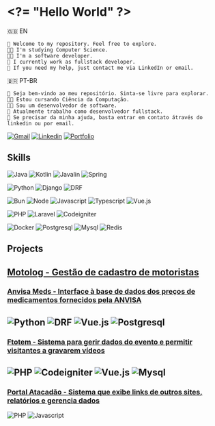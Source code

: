 # \<?= "Hello World" ?\>

🇬🇧 EN

    👋 Welcome to my repository. Feel free to explore.
    🧑‍🎓 I'm studying Computer Science.
    🧑‍💻 I'm a software developer.
    👔 I currently work as fullstack developer.
    💬 If you need my help, just contact me via LinkedIn or email.

🇧🇷 PT-BR

    👋 Seja bem-vindo ao meu repositório. Sinta-se livre para explorar.
    🧑‍🎓 Estou cursando Ciência da Computação.
    🧑‍💻 Sou um desenvolvedor de software.
    👔 Atualmente trabalho como desenvolvedor fullstack.
    💬 Se precisar da minha ajuda, basta entrar em contato átravés do linkedin ou por email.

[![Gmail](https://img.shields.io/badge/Gmail-%23333?style=for-the-badge&logo=gmail&logoColor=white)](mailto:josafaverissimo98@gmail.com)
[![Linkedin](https://img.shields.io/badge/LinkedIn-0077B5?style=for-the-badge&logo=linkedin&logoColor=white)](https://www.linkedin.com/in/josafaverissimo/)
[![Portfolio](https://img.shields.io/badge/Portfolio-fff?style=for-the-badge)](https://devjx.com/)

## Skills

![Java](https://img.shields.io/badge/Java-f19010?style=for-the-badge&logo=eclipseide&logoColor=white)
![Kotlin](https://img.shields.io/badge/Kotlin-7f52ff?style=for-the-badge&logo=kotlin&logoColor=white)
![Javalin](https://img.shields.io/badge/Javalin-1d1d1d?style=for-the-badge&logo=eclipseide&logoColor=white)
![Spring](https://img.shields.io/badge/Spring-6cb52d?style=for-the-badge&logo=python&logoColor=white)


![Python](https://img.shields.io/badge/Python-346e9e?style=for-the-badge&logo=python&logoColor=white)
![Django](https://img.shields.io/badge/Django-0c4b33?style=for-the-badge&logo=django&logoColor=white)
![DRF](https://img.shields.io/badge/Django-rest-a30000?style=for-the-badge&logo=django&logoColor=white)

![Bun](https://img.shields.io/badge/Bun-14151a?style=for-the-badge&logo=bun&logoColor=white)
![Node](https://img.shields.io/badge/Node.js-4e9b43?style=for-the-badge&logo=node.js&logoColor=white)
![Javascript](https://img.shields.io/badge/Javascript-f7e018?style=for-the-badge&logo=javascript&logoColor=white)
![Typescript](https://img.shields.io/badge/Typescript-3178c6?style=for-the-badge&logo=typescript&logoColor=white)
![Vue.js](https://img.shields.io/badge/Vue.js-3fb984?style=for-the-badge&logo=vue.js&logoColor=white)

![PHP](https://img.shields.io/badge/PHP-7a86b8?style=for-the-badge&logo=php&logoColor=white)
![Laravel](https://img.shields.io/badge/Laravel-f9322c?style=for-the-badge&logo=laravel&logoColor=white)
![Codeigniter](https://img.shields.io/badge/Codeigniter-dd4814?style=for-the-badge&logo=codeigniter&logoColor=white)

![Docker](https://img.shields.io/badge/Docker-23bcf1?style=for-the-badge&logo=docker&logoColor=white)
![Postgresql](https://img.shields.io/badge/PostgreSQL-699eca?style=for-the-badge&logo=PostgreSQL&logoColor=white)
![Mysql](https://img.shields.io/badge/MySQL-3e6e93?style=for-the-badge&logo=mysql&logoColor=white)
![Redis](https://img.shields.io/badge/Redis-ff4438?style=for-the-badge&logo=mysql&logoColor=white)

## Projects

[Motolog - Gestão de cadastro de motoristas](https://github.com/josafaverissimo/motolog)
---

### [Anvisa Meds - Interface à base de dados dos preços de medicamentos fornecidos pela ANVISA](https://github.com/josafaverissimo/anvisa-meds)

![Python](https://img.shields.io/badge/Python-346e9e?style=flat&logo=python&logoColor=white)
![DRF](https://img.shields.io/badge/Django-rest-a30000?style=flat&logo=django&logoColor=white)
![Vue.js](https://img.shields.io/badge/Vue.js-3fb984?style=flat&logo=vue.js&logoColor=white)
![Postgresql](https://img.shields.io/badge/PostgreSQL-699eca?style=flat&logo=PostgreSQL&logoColor=white)
---

### [Ftotem - Sistema para gerir dados do evento e permitir visitantes a gravarem vídeos](https://github.com/josafaverissimo/ftotem)

![PHP](https://img.shields.io/badge/PHP-7a86b8?style=flat&logo=php&logoColor=white)
![Codeigniter](https://img.shields.io/badge/Codeigniter-dd4814?style=flat&logo=codeigniter&logoColor=white)
![Vue.js](https://img.shields.io/badge/Vue.js-3fb984?style=flat&logo=vue.js&logoColor=white)
![Mysql](https://img.shields.io/badge/MySQL-3e6e93?style=flat&logo=mysql&logoColor=white)
---

### [Portal Atacadão - Sistema que exibe links de outros sites, relatórios e gerencia dados](https://github.com/josafaverissimo/atacadao-portal273)

![PHP](https://img.shields.io/badge/PHP-7a86b8?style=flat&logo=php&logoColor=white)
![Javascript](https://img.shields.io/badge/Javascript-f7e018?style=flat&logo=javascript&logoColor=white)
